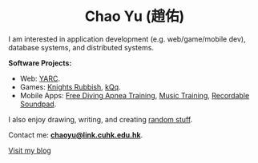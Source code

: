 <h1 align="center">Chao Yu (趙佑)</h1>

I am interested in application development (e.g. web/game/mobile dev), database systems, and distributed systems.

**Software Projects:**

* Web: [YARC](https://github.com/YuChaoGithub/YARC).
* Games: [Knights Rubbish](https://github.com/YuChaoGithub/Knights-Rubbish), [kQq](https://github.com/YuChaoGithub/kqq).
* Mobile Apps: [Free Diving Apnea Training](https://github.com/YuChaoGithub/flutter-apnea-app), [Music Training](https://github.com/YuChaoGithub/music-training), [Recordable Soundpad](https://github.com/YuChaoGithub/recordable-launchpad).

I also enjoy drawing, writing, and creating [random stuff](https://shinerightstudio.com/projects/).

Contact me: **chaoyu@link.cuhk.edu.hk**.

[Visit my blog](https://shinerightstudio.com/)
